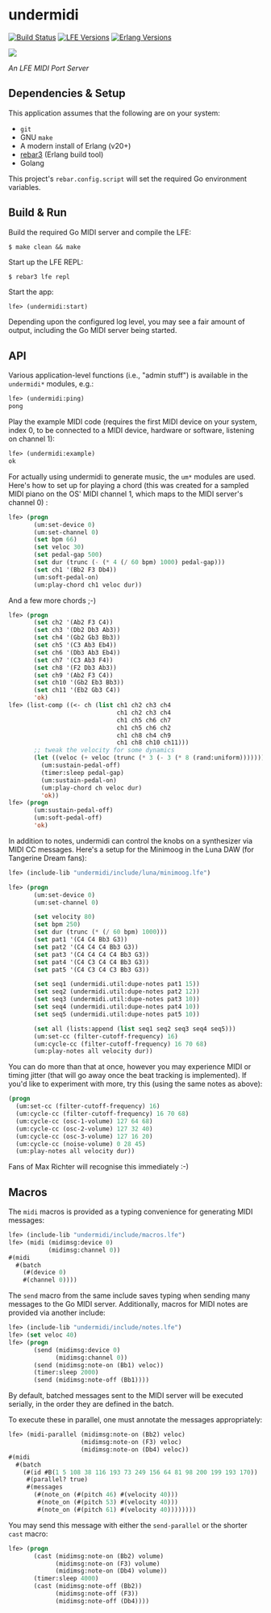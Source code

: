 # undermidi

[![Build Status][gh-actions-badge]][gh-actions]
[![LFE Versions][lfe badge]][lfe]
[![Erlang Versions][erlang badge]][versions]

[![][logo]][logo-large]

*An LFE MIDI Port Server*

## Dependencies & Setup

This application assumes that the following are on your system:

* `git`
* GNU `make`
* A modern install of Erlang (v20+)
* [rebar3](https://www.rebar3.org/) (Erlang build tool)
* Golang

This project's `rebar.config.script` will set the required Go environment
variables.

## Build & Run

Build the required Go MIDI server and compile the LFE:

```shell
$ make clean && make
```

Start up the LFE REPL:

``` shell
$ rebar3 lfe repl
```

Start the app:

```cl
lfe> (undermidi:start)
```

Depending upon the configured log level, you may see a fair amount of output, including the Go MIDI server being started.

## API

Various application-level functions (i.e., "admin stuff") is available in the `undermidi*` modules, e.g.:

```lisp
lfe> (undermidi:ping)
pong
```

Play the example MIDI code (requires the first MIDI device on your system, index 0, to be connected to a MIDI device, hardware or software, listening on channel 1):

```lisp
lfe> (undermidi:example)
ok
```

For actually using undermidi to generate music, the `um*` modules are used. Here's how to set up for playing a chord (this was created for a sampled MIDI piano on the OS' MIDI channel 1, which maps to the MIDI server's channel 0) :

``` lisp
lfe> (progn
       (um:set-device 0)
       (um:set-channel 0)
       (set bpm 66)
       (set veloc 30)
       (set pedal-gap 500)
       (set dur (trunc (- (* 4 (/ 60 bpm) 1000) pedal-gap)))
       (set ch1 '(Bb2 F3 Db4))
       (um:soft-pedal-on)
       (um:play-chord ch1 veloc dur))
```

And a few more chords ;-)

``` lisp
lfe> (progn
       (set ch2 '(Ab2 F3 C4))
       (set ch3 '(Db2 Db3 Ab3))
       (set ch4 '(Gb2 Gb3 Bb3))
       (set ch5 '(C3 Ab3 Eb4))
       (set ch6 '(Db3 Ab3 Eb4))
       (set ch7 '(C3 Ab3 F4))
       (set ch8 '(F2 Db3 Ab3))
       (set ch9 '(Ab2 F3 C4))
       (set ch10 '(Gb2 Eb3 Bb3))
       (set ch11 '(Eb2 Gb3 C4))
       'ok)
lfe> (list-comp ((<- ch (list ch1 ch2 ch3 ch4
                              ch1 ch2 ch3 ch4
                              ch1 ch5 ch6 ch7
                              ch1 ch5 ch6 ch2
                              ch1 ch8 ch4 ch9
                              ch1 ch8 ch10 ch11)))
       ;; tweak the velocity for some dynamics
       (let ((veloc (+ veloc (trunc (* 3 (- 3 (* 8 (rand:uniform))))))))
         (um:sustain-pedal-off)
         (timer:sleep pedal-gap)
         (um:sustain-pedal-on)
         (um:play-chord ch veloc dur)
         'ok))
lfe> (progn
       (um:sustain-pedal-off)
       (um:soft-pedal-off)
       'ok)
```

In addition to notes, undermidi can control the knobs on a synthesizer via MIDI CC messages.
Here's a setup for the Minimoog in the Luna DAW (for Tangerine Dream fans):

``` lisp
lfe> (include-lib "undermidi/include/luna/minimoog.lfe")

lfe> (progn
       (um:set-device 0)
       (um:set-channel 0)

       (set velocity 80)
       (set bpm 250)
       (set dur (trunc (* (/ 60 bpm) 1000)))
       (set pat1 '(C4 C4 Bb3 G3))
       (set pat2 '(C4 C4 C4 Bb3 G3))
       (set pat3 '(C4 C4 C4 C4 Bb3 G3))
       (set pat4 '(C4 C3 C4 C4 Bb3 G3))
       (set pat5 '(C4 C3 C4 C3 Bb3 G3))

       (set seq1 (undermidi.util:dupe-notes pat1 15))
       (set seq2 (undermidi.util:dupe-notes pat2 12))
       (set seq3 (undermidi.util:dupe-notes pat3 10))
       (set seq4 (undermidi.util:dupe-notes pat4 10))
       (set seq5 (undermidi.util:dupe-notes pat5 10))

       (set all (lists:append (list seq1 seq2 seq3 seq4 seq5)))
       (um:set-cc (filter-cutoff-frequency) 16)
       (um:cycle-cc (filter-cutoff-frequency) 16 70 68)
       (um:play-notes all velocity dur))
```

You can do more than that at once, however you may experience MIDI or timing jitter (that will go away once the beat tracking is implemented). If you'd like to experiment with more, try this (using the same notes as above):

``` lisp
(progn
  (um:set-cc (filter-cutoff-frequency) 16)
  (um:cycle-cc (filter-cutoff-frequency) 16 70 68)
  (um:cycle-cc (osc-1-volume) 127 64 68)
  (um:cycle-cc (osc-2-volume) 127 32 40)
  (um:cycle-cc (osc-3-volume) 127 16 20)
  (um:cycle-cc (noise-volume) 0 28 45)
  (um:play-notes all velocity dur))
```

Fans of Max Richter will recognise this immediately :-)

## Macros

The `midi` macros is provided as a typing convenience for generating MIDI messages:

``` lisp
lfe> (include-lib "undermidi/include/macros.lfe")
lfe> (midi (midimsg:device 0)
           (midimsg:channel 0))
#(midi
  #(batch
    (#(device 0) 
    #(channel 0))))
```

The `send` macro from the same include saves typing when sending many messages to the Go MIDI server. Additionally, macros for MIDI notes are provided via another include:

``` lisp
lfe> (include-lib "undermidi/include/notes.lfe")
lfe> (set veloc 40)
lfe> (progn
       (send (midimsg:device 0)
             (midimsg:channel 0))
       (send (midimsg:note-on (Bb1) veloc))
       (timer:sleep 2000)
       (send (midimsg:note-off (Bb1))))
```

By default, batched messages sent to the MIDI server will be executed serially, in the order they are defined in the batch.

To execute these in parallel, one must annotate the messages appropriately:

``` lisp
lfe> (midi-parallel (midimsg:note-on (Bb2) veloc)
                    (midimsg:note-on (F3) veloc)
                    (midimsg:note-on (Db4) veloc))
#(midi
  #(batch
    (#(id #B(1 5 108 38 116 193 73 249 156 64 81 98 200 199 193 170))
     #(parallel? true)
     #(messages
       (#(note_on (#(pitch 46) #(velocity 40)))
        #(note_on (#(pitch 53) #(velocity 40)))
        #(note_on (#(pitch 61) #(velocity 40))))))))
```

You may send this message with either the `send-parallel` or the shorter `cast` macro:

``` lisp
lfe> (progn 
       (cast (midimsg:note-on (Bb2) volume)
             (midimsg:note-on (F3) volume)
             (midimsg:note-on (Db4) volume))
       (timer:sleep 4000)
       (cast (midimsg:note-off (Bb2))
             (midimsg:note-off (F3))
             (midimsg:note-off (Db4))))
```

[//]: ---Named-Links---

[logo]: priv/images/project-logo.png
[logo-large]: priv/images/project-logo-large.png
[github]: https://github.com/ut-proj/undermidi
[gh-actions-badge]: https://github.com/ut-proj/undermidi/workflows/ci%2Fcd/badge.svg
[gh-actions]: https://github.com/ut-proj/undermidi/actions
[lfe]: https://github.com/rvirding/lfe
[lfe badge]: https://img.shields.io/badge/lfe-2.0-blue.svg
[erlang badge]: https://img.shields.io/badge/erlang-21%20to%2024-blue.svg
[versions]: https://github.com/ut-proj/undermidi/blob/master/.github/workflows/cicd.yml
